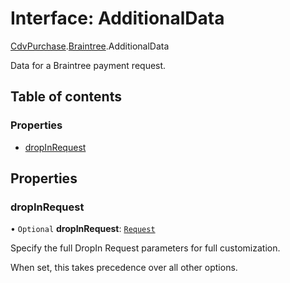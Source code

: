# Interface: AdditionalData

[CdvPurchase](../modules/CdvPurchase.md).[Braintree](../modules/CdvPurchase.Braintree.md).AdditionalData

Data for a Braintree payment request.

## Table of contents

### Properties

- [dropInRequest](CdvPurchase.Braintree.AdditionalData.md#dropinrequest)

## Properties

### dropInRequest

• `Optional` **dropInRequest**: [`Request`](CdvPurchase.Braintree.DropIn.Request.md)

Specify the full DropIn Request parameters for full customization.

When set, this takes precedence over all other options.
